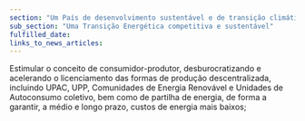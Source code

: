 ```yaml
---
section: "Um País de desenvolvimento sustentável e de transição climática"
sub_section: "Uma Transição Energética competitiva e sustentável"
fulfilled_date:
links_to_news_articles:
---
```


Estimular o conceito de consumidor-produtor, desburocratizando e acelerando o licenciamento das formas de produção descentralizada, incluindo UPAC, UPP, Comunidades de Energia Renovável e Unidades de Autoconsumo coletivo, bem como de partilha de energia, de forma a garantir, a médio e longo prazo, custos de energia mais baixos;